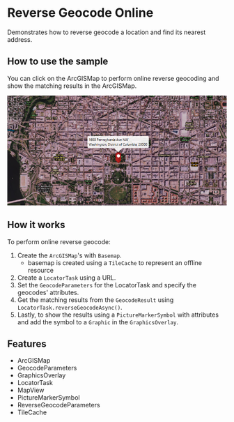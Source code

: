 <h1>Reverse Geocode Online</h1>

<p>Demonstrates how to reverse geocode a location and find its nearest address.</p>

<h2>How to use the sample</h2>

<p>You can click on the ArcGISMap to perform online reverse geocoding and show the matching results in the ArcGISMap. </p>

<p><img src="ReverseGeocodeOnline.png" alt="" title="" /></p>

<h2>How it works</h2>

<p>To perform online reverse geocode:</p>

<ol>
  <li>Create the <code>ArcGISMap</code>'s with <code>Basemap</code>.
    <ul><li>basemap is created using a <code>TileCache</code> to represent an offline resource </li></ul></li>
  <li>Create a <code>LocatorTask</code> using a URL.</li>
  <li>Set the <code>GeocodeParameters</code> for the LocatorTask and specify the geocodes' attributes.</li>
  <li>Get the matching results from the <code>GeocodeResult</code> using <code>LocatorTask.reverseGeocodeAsync()</code>.</li>
  <li>Lastly, to show the results using a <code>PictureMarkerSymbol</code> with attributes and add the symbol to a <code>Graphic</code> in the  <code>GraphicsOverlay</code>.</li>
</ol>

<h2>Features</h2>

<ul>
  <li>ArcGISMap</li>
  <li>GeocodeParameters</li>
  <li>GraphicsOverlay</li>
  <li>LocatorTask</li>
  <li>MapView</li>
  <li>PictureMarkerSymbol</li>
  <li>ReverseGeocodeParameters </li>
  <li>TileCache</li>
</ul>



